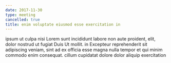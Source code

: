 ```yaml
---
date: 2017-11-30
type: meeting
cancelled: true
title: enim voluptate eiusmod esse exercitation in
---
```

ipsum ut culpa nisi Lorem sunt incididunt labore non aute proident, elit, dolor nostrud ut fugiat Duis Ut mollit. in Excepteur reprehenderit sit adipiscing veniam, sint ad ex officia esse magna nulla tempor et qui minim commodo enim consequat. cillum cupidatat dolore dolor aliquip exercitation